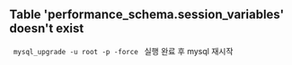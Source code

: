 ﻿## Table 'performance_schema.session_variables' doesn't exist

<code> mysql_upgrade -u root -p -force </code>
실행 완료 후 mysql 재시작
